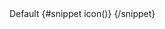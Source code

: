   <Badge dismissable>
    Default
    {#snippet icon()}
      <CheckCircleOutline class="h-4 w-4" />
    {/snippet}
  </Badge>